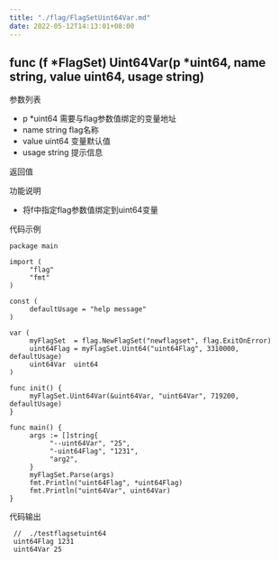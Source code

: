 ```yaml
---
title: "./flag/FlagSetUint64Var.md"
date: 2022-05-12T14:13:01+08:00
---
```

## func (f *FlagSet) Uint64Var(p *uint64, name string, value uint64, usage string)

参数列表
- p *uint64 需要与flag参数值绑定的变量地址
- name string  flag名称
- value uint64 变量默认值
- usage string 提示信息

返回值

功能说明
- 将f中指定flag参数值绑定到uint64变量

代码示例
       
    package main
   
    import (
         "flag"
         "fmt"
    )
   
    const (
         defaultUsage = "help message"
    )
   
    var (
         myFlagSet  = flag.NewFlagSet("newflagset", flag.ExitOnError)
         uint64Flag = myFlagSet.Uint64("uint64Flag", 3310000, defaultUsage)
         uint64Var  uint64
    )
   
    func init() {
         myFlagSet.Uint64Var(&uint64Var, "uint64Var", 719200, defaultUsage)
    }
   
    func main() {
         args := []string{
              "--uint64Var", "25",
              "-uint64Flag", "1231",
              "arg2",
         }
         myFlagSet.Parse(args)
         fmt.Println("uint64Flag", *uint64Flag)
         fmt.Println("uint64Var", uint64Var)
    }


代码输出
           
     //  ./testflagsetuint64
     uint64Flag 1231
     uint64Var 25